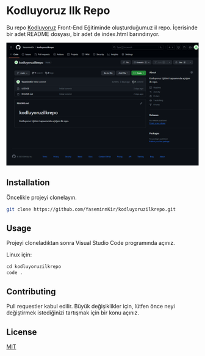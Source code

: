 # Kodluyoruz Ilk Repo

Bu repo [Kodluyoruz](http://kodluyoruz.org) Front-End Eğitiminde oluşturduğumuz il repo. İçerisinde bir adet README dosyası, bir adet de index.html barındırıyor.

![](https://raw.githubusercontent.com/YaseminnKir/kodluyoruzilkrepo/main/image.png)

## Installation

Öncelikle projeyi clonelayın.

```bash
git clone https://github.com/YaseminnKir/kodluyoruzilkrepo.git
```

## Usage

Projeyi cloneladıktan sonra Visual Studio Code programında açınız.

Linux için:

```linux
cd kodluyoruzilkrepo
code .
```

## Contributing

Pull requestler kabul edilir. Büyük değişiklikler için, lütfen önce neyi değiştirmek istediğinizi tartışmak için bir konu açınız.

## License

[MIT](https://choosealicense.com/licenses/mit/)
